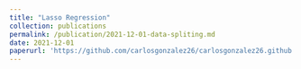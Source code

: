 ```yaml
---
title: "Lasso Regression"
collection: publications
permalink: /publication/2021-12-01-data-spliting.md
date: 2021-12-01
paperurl: 'https://github.com/carlosgonzalez26/carlosgonzalez26.github.io/blob/master/markdown_generator/group3_lab2_R.ipynb'
--- 
```

